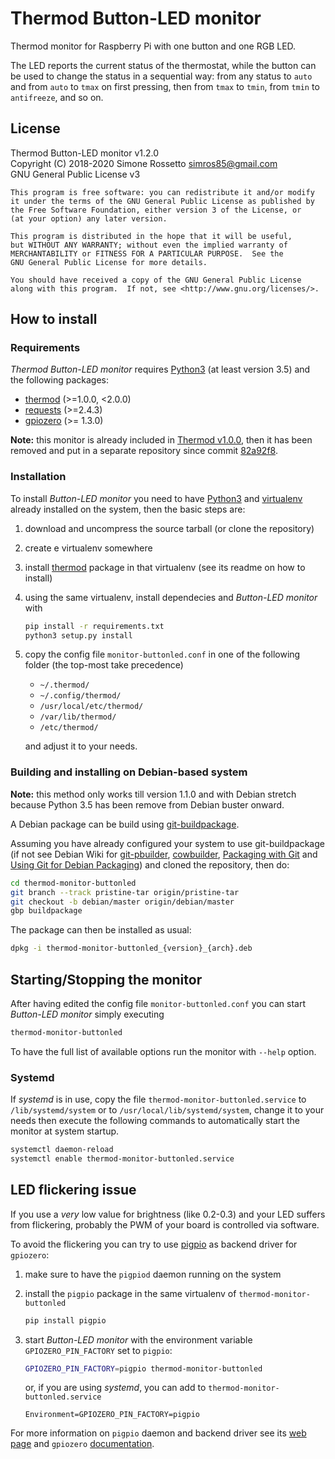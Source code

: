 # Thermod Button-LED monitor
Thermod monitor for Raspberry Pi with one button and one RGB LED.

The LED reports the current status of the thermostat, while the button can be
used to change the status in a sequential way: from any status to
`auto` and from `auto` to `tmax` on first pressing, then from `tmax` to
`tmin`, from `tmin` to `antifreeze`, and so on.

## License
Thermod Button-LED monitor v1.2.0 \
Copyright (C) 2018-2020 Simone Rossetto <simros85@gmail.com> \
GNU General Public License v3

    This program is free software: you can redistribute it and/or modify
    it under the terms of the GNU General Public License as published by
    the Free Software Foundation, either version 3 of the License, or
    (at your option) any later version.
    
    This program is distributed in the hope that it will be useful,
    but WITHOUT ANY WARRANTY; without even the implied warranty of
    MERCHANTABILITY or FITNESS FOR A PARTICULAR PURPOSE.  See the
    GNU General Public License for more details.
    
    You should have received a copy of the GNU General Public License
    along with this program.  If not, see <http://www.gnu.org/licenses/>.


## How to install

### Requirements
*Thermod Button-LED monitor* requires [Python3](https://www.python.org/)
(at least version 3.5) and the following packages:

 - [thermod](https://github.com/droscy/thermod) (>=1.0.0, <2.0.0)
 - [requests](http://docs.python-requests.org/) (>=2.4.3)
 - [gpiozero](https://github.com/RPi-Distro/python-gpiozero) (>= 1.3.0)

**Note:** this monitor is already included in [Thermod v1.0.0](https://github.com/droscy/thermod/tree/1.0.0),
then it has been removed and put in a separate repository since commit
[82a92f8](https://github.com/droscy/thermod/commit/82a92f8387802357a32f800c33da3efe434c7f3b).

### Installation
To install *Button-LED monitor* you need to have [Python3](https://www.python.org/)
and [virtualenv](https://virtualenv.pypa.io/en/stable/) already installed on
the system, then the basic steps are:

 1. download and uncompress the source tarball (or clone the repository)

 2. create e virtualenv somewhere

 3. install [thermod](https://github.com/droscy/thermod) package in that virtualenv (see its readme on how to install)

 4. using the same virtualenv, install dependecies and *Button-LED monitor* with

       ```bash
       pip install -r requirements.txt
       python3 setup.py install
       ```

 5. copy the config file `monitor-buttonled.conf` in one of the following folder (the top-most take precedence)

    - `~/.thermod/`
    - `~/.config/thermod/`
    - `/usr/local/etc/thermod/`
    - `/var/lib/thermod/`
    - `/etc/thermod/`

    and adjust it to your needs.

### Building and installing on Debian-based system
**Note:** this method only works till version 1.1.0 and with Debian
stretch because Python 3.5 has been remove from Debian buster onward.

A Debian package can be build using
[git-buildpackage](https://honk.sigxcpu.org/piki/projects/git-buildpackage/).

Assuming you have already configured your system to use git-buildpackage
(if not see Debian Wiki for [git-pbuilder](https://wiki.debian.org/git-pbuilder),
[cowbuilder](https://wiki.debian.org/cowbuilder),
[Packaging with Git](https://wiki.debian.org/PackagingWithGit) and
[Using Git for Debian Packaging](https://www.eyrie.org/~eagle/notes/debian/git.html))
and cloned the repository, then do:

```bash
cd thermod-monitor-buttonled
git branch --track pristine-tar origin/pristine-tar
git checkout -b debian/master origin/debian/master
gbp buildpackage
```

The package can then be installed as usual:

```bash
dpkg -i thermod-monitor-buttonled_{version}_{arch}.deb
```


## Starting/Stopping the monitor
After having edited the config file `monitor-buttonled.conf` you can
start *Button-LED monitor* simply executing

```bash
thermod-monitor-buttonled
```

To have the full list of available options run the monitor with `--help` option.

### Systemd
If *systemd* is in use, copy the file `thermod-monitor-buttonled.service`
to `/lib/systemd/system` or to `/usr/local/lib/systemd/system`, change it
to your needs then execute the following commands to automatically start
the monitor at system startup.

```bash
systemctl daemon-reload
systemctl enable thermod-monitor-buttonled.service
```


## LED flickering issue
If you use a *very* low value for brightness (like 0.2-0.3) and your LED
suffers from flickering, probably the PWM of your board is controlled via software.

To avoid the flickering you can try to use [pigpio](http://abyz.me.uk/rpi/pigpio/)
as backend driver for `gpiozero`:

 1. make sure to have the `pigpiod` daemon running on the system

 2. install the `pigpio` package in the same virtualenv of `thermod-monitor-buttonled`

       ```bash
       pip install pigpio
       ```

 3. start *Button-LED monitor* with the environment variable `GPIOZERO_PIN_FACTORY`
    set to `pigpio`:

       ```bash
       GPIOZERO_PIN_FACTORY=pigpio thermod-monitor-buttonled
       ```

    or, if you are using *systemd*, you can add to `thermod-monitor-buttonled.service`

       ```
       Environment=GPIOZERO_PIN_FACTORY=pigpio
       ```

For more information on `pigpio` daemon and backend driver see its [web page](http://abyz.me.uk/rpi/pigpio/)
and `gpiozero` [documentation](https://gpiozero.readthedocs.io/en/stable/remote_gpio.html#environment-variables).

